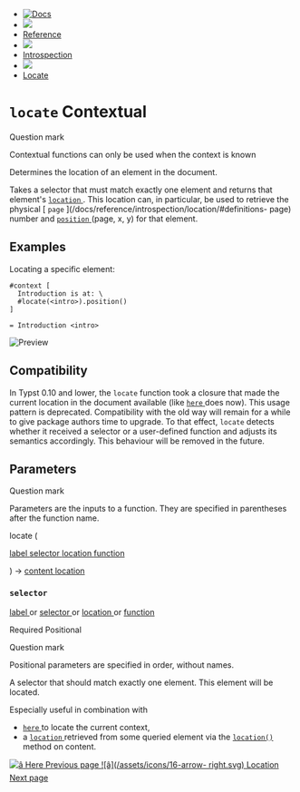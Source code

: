   * [ ![Docs](/assets/icons/16-docs-dark.svg) ](/docs)
  * ![](/assets/icons/16-arrow-right.svg)
  * [ Reference ](/docs/reference/)
  * ![](/assets/icons/16-arrow-right.svg)
  * [ Introspection ](/docs/reference/introspection/)
  * ![](/assets/icons/16-arrow-right.svg)
  * [ Locate ](/docs/reference/introspection/locate/)

#  ` locate ` Contextual

Question mark

Contextual functions can only be used when the context is known

Determines the location of an element in the document.

Takes a selector that must match exactly one element and returns that
element's [ ` location ` ](/docs/reference/introspection/location/
"`location`") . This location can, in particular, be used to retrieve the
physical [ ` page ` ](/docs/reference/introspection/location/#definitions-
page) number and [ ` position `
](/docs/reference/introspection/location/#definitions-position) (page, x, y)
for that element.

##  Examples

Locating a specific element:

    
    
    #context [
      Introduction is at: \
      #locate(<intro>).position()
    ]
    
    = Introduction <intro>
    

![Preview](/assets/docs/fizxN7L7L7E8uWpTd8_mMgAAAAAAAAAA.png)

##  Compatibility

In Typst 0.10 and lower, the ` locate ` function took a closure that made the
current location in the document available (like [ ` here `
](/docs/reference/introspection/here/ "`here`") does now). This usage pattern
is deprecated. Compatibility with the old way will remain for a while to give
package authors time to upgrade. To that effect, ` locate ` detects whether it
received a selector or a user-defined function and adjusts its semantics
accordingly. This behaviour will be removed in the future.

##  Parameters

Question mark

Parameters are the inputs to a function. They are specified in parentheses
after the function name.

locate  (

[ label ](/docs/reference/foundations/label/) [ selector
](/docs/reference/foundations/selector/) [ location
](/docs/reference/introspection/location/) [ function
](/docs/reference/foundations/function/)

)  -> [ content ](/docs/reference/foundations/content/) [ location
](/docs/reference/introspection/location/)

###  ` selector `

[ label ](/docs/reference/foundations/label/) or  [ selector
](/docs/reference/foundations/selector/) or  [ location
](/docs/reference/introspection/location/) or  [ function
](/docs/reference/foundations/function/)

Required  Positional

Question mark

Positional parameters are specified in order, without names.

A selector that should match exactly one element. This element will be
located.

Especially useful in combination with

  * [ ` here ` ](/docs/reference/introspection/here/ "`here`") to locate the current context, 
  * a [ ` location ` ](/docs/reference/introspection/location/ "`location`") retrieved from some queried element via the [ ` location() ` ](/docs/reference/foundations/content/#definitions-location) method on content. 

[ ![â](/assets/icons/16-arrow-right.svg) Here  Previous page
](/docs/reference/introspection/here/) [ ![â](/assets/icons/16-arrow-
right.svg) Location  Next page  ](/docs/reference/introspection/location/)

